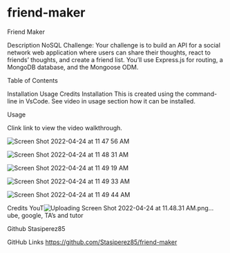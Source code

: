 # friend-maker
Friend Maker

Description NoSQL Challenge: Your challenge is to build an API for a social network web application where users can share their thoughts, react to friends’ thoughts, and create a friend list. You’ll use Express.js for routing, a MongoDB database, and the Mongoose ODM. 

Table of Contents

Installation Usage Credits Installation This is created using the command-line in VsCode. See video in usage section how it can be installed.

Usage

Clink link to view the video walkthrough. 


![Screen Shot 2022-04-24 at 11 47 56 AM](https://user-images.githubusercontent.com/78401136/164989645-88786435-0a48-408b-8cf3-1a3be4dd4a7d.png)

![Screen Shot 2022-04-24 at 11 48 31 AM](https://user-images.githubusercontent.com/78401136/164989658-da8aa4e9-c22e-40f3-8686-dc5309edfdee.png)

![Screen Shot 2022-04-24 at 11 49 19 AM](https://user-images.githubusercontent.com/78401136/164989662-17ae55ad-963b-4dfa-a1cc-55c68181cc2f.png)

![Screen Shot 2022-04-24 at 11 49 33 AM](https://user-images.githubusercontent.com/78401136/164989666-37d31fc8-80fb-44f4-8a0f-02a75b262df8.png)

![Screen Shot 2022-04-24 at 11 49 44 AM](https://user-images.githubusercontent.com/78401136/164989669-88664ec5-c189-45de-8802-3bc7a4451db1.png)


Credits YouT![Uploading Screen Shot 2022-04-24 at 11.48.31 AM.png…]()
ube, google, TA’s and tutor

Github Stasiperez85

GitHub Links https://github.com/Stasiperez85/friend-maker

